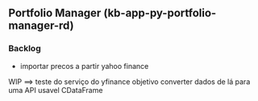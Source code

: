 ## Portfolio Manager (kb-app-py-portfolio-manager-rd)


### Backlog
* importar precos a partir yahoo finance

WIP ==> teste do serviço do yfinance
objetivo converter dados de lá para uma API usavel CDataFrame

